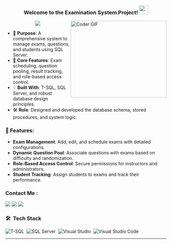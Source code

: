 <h3 align="center">
  Welcome to the Examination System Project!
  <img src="https://media.giphy.com/media/hvRJCLFzcasrR4ia7z/giphy.gif" width="28">
</h3>

<img align="right" src="https://media.giphy.com/media/SWoSkN6DxTszqIKEqv/giphy.gif" alt="Coder GIF" width="300" height="240">

<!-- Typing SVG -->
<p align="center">
  <a href="https://github.com/DenverCoder1/readme-typing-svg"><img src="https://readme-typing-svg.herokuapp.com/?lines=Manage%20Examinations%20Efficiently;SQL%20Server%20Backed%20Solution;Robust%20and%20Scalable%20Design&font=Fira%20Code&center=true&width=440&height=45&color=f75c7e&vCenter=true&size=22"></a>
</p>

- 📝 **Purpose**: A comprehensive system to manage exams, questions, and students using SQL Server.
- 🎯 **Core Features**: Exam scheduling, question pooling, result tracking, and role-based access control.
- 💡 **Built With**: T-SQL, SQL Server, and robust database design principles.
- 🛠 **Role**: Designed and developed the database schema, stored procedures, and system logic.

### 📜 Features:
- **Exam Management**: Add, edit, and schedule exams with detailed configurations.
- **Dynamic Question Pool**: Associate questions with exams based on difficulty and randomization.
- **Role-Based Access Control**: Secure permissions for instructors and administrators.
- **Student Tracking**: Assign students to exams and track their performance.

### Contact Me :

<a href="https://www.linkedin.com/in/donia-shaban-349370301/" target="_blank"><img src="https://img.shields.io/badge/-Donia%20Shaban-0077B5?style=for-the-badge&logo=Linkedin&logoColor=white"/></a>
<a href="https://wa.me/+201144821150" target="_blank"><img src="https://img.shields.io/badge/-Donia%20Shaban-25D366?style=for-the-badge&logo=WhatsApp&logoColor=white"/></a>
<a href="mailto:doniashaban723@gmail.com" target="_blank"><img src="https://img.shields.io/badge/-Donia%20Shaban-EA2328?style=for-the-badge&logo=Gmail&logoColor=red"/></a>

### 🛠 &nbsp;Tech Stack

![T-SQL](https://img.shields.io/badge/-T--SQL-05122A?style=flat&logo=microsoft-sql-server&logoColor=red)&nbsp;
![SQL Server](https://img.shields.io/badge/-SQL%20Server-05122A?style=flat&logo=microsoft-sql-server&logoColor=red)&nbsp;
![Visual Studio](https://img.shields.io/badge/-Visual%20Studio-05122A?style=flat&logo=visual%20studio&logoColor=5C2D91)&nbsp;
![Visual Studio Code](https://img.shields.io/badge/-Visual%20Studio%20Code-05122A?style=flat&logo=visual-studio-code&logoColor=007ACC)&nbsp;

---


